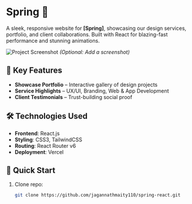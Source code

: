 # Spring 🚀

A sleek, responsive website for **[Spring]**, showcasing our design services, portfolio, and client collaborations. Built with React for blazing-fast performance and stunning animations.  


![Project Screenshot](./assets/Screenshot.png) *(Optional: Add a screenshot)*

## 🎨 Key Features  
- **Showcase Portfolio** – Interactive gallery of design projects  
- **Service Highlights** – UX/UI, Branding, Web & App Development  
- **Client Testimonials** – Trust-building social proof 

## 🛠️ Technologies Used
- **Frontend**: React.js
- **Styling**: CSS3, TailwindCSS
- **Routing**: React Router v6
- **Deployment**: Vercel 

## 🚀 Quick Start  
1. Clone repo:  
   ```bash  
   git clone https://github.com/jagannathmaity110/spring-react.git  
